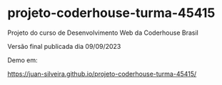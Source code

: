 # projeto-coderhouse-turma-45415
Projeto do curso de Desenvolvimento Web da Coderhouse Brasil

Versão final publicada dia 09/09/2023

Demo em: 

https://juan-silveira.github.io/projeto-coderhouse-turma-45415/
